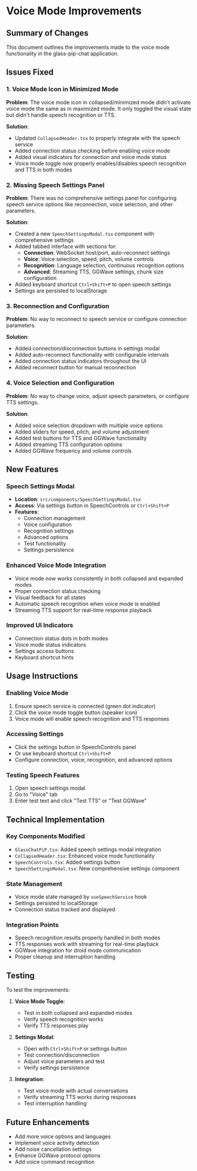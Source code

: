 # Voice Mode Improvements

## Summary of Changes

This document outlines the improvements made to the voice mode functionality in the glass-pip-chat application.

## Issues Fixed

### 1. Voice Mode Icon in Minimized Mode
**Problem**: The voice mode icon in collapsed/minimized mode didn't activate voice mode the same as in maximized mode. It only toggled the visual state but didn't handle speech recognition or TTS.

**Solution**: 
- Updated `CollapsedHeader.tsx` to properly integrate with the speech service
- Added connection status checking before enabling voice mode
- Added visual indicators for connection and voice mode status
- Voice mode toggle now properly enables/disables speech recognition and TTS in both modes

### 2. Missing Speech Settings Panel
**Problem**: There was no comprehensive settings panel for configuring speech service options like reconnection, voice selection, and other parameters.

**Solution**:
- Created a new `SpeechSettingsModal.tsx` component with comprehensive settings
- Added tabbed interface with sections for:
  - **Connection**: WebSocket host/port, auto-reconnect settings
  - **Voice**: Voice selection, speed, pitch, volume controls
  - **Recognition**: Language selection, continuous recognition options
  - **Advanced**: Streaming TTS, GGWave settings, chunk size configuration
- Added keyboard shortcut `Ctrl+Shift+P` to open speech settings
- Settings are persisted to localStorage

### 3. Reconnection and Configuration
**Problem**: No way to reconnect to speech service or configure connection parameters.

**Solution**:
- Added connection/disconnection buttons in settings modal
- Added auto-reconnect functionality with configurable intervals
- Added connection status indicators throughout the UI
- Added reconnect button for manual reconnection

### 4. Voice Selection and Configuration
**Problem**: No way to change voice, adjust speech parameters, or configure TTS settings.

**Solution**:
- Added voice selection dropdown with multiple voice options
- Added sliders for speed, pitch, and volume adjustment
- Added test buttons for TTS and GGWave functionality
- Added streaming TTS configuration options
- Added GGWave frequency and volume controls

## New Features

### Speech Settings Modal
- **Location**: `src/components/SpeechSettingsModal.tsx`
- **Access**: Via settings button in SpeechControls or `Ctrl+Shift+P`
- **Features**:
  - Connection management
  - Voice configuration
  - Recognition settings
  - Advanced options
  - Test functionality
  - Settings persistence

### Enhanced Voice Mode Integration
- Voice mode now works consistently in both collapsed and expanded modes
- Proper connection status checking
- Visual feedback for all states
- Automatic speech recognition when voice mode is enabled
- Streaming TTS support for real-time response playback

### Improved UI Indicators
- Connection status dots in both modes
- Voice mode status indicators
- Settings access buttons
- Keyboard shortcut hints

## Usage Instructions

### Enabling Voice Mode
1. Ensure speech service is connected (green dot indicator)
2. Click the voice mode toggle button (speaker icon)
3. Voice mode will enable speech recognition and TTS responses

### Accessing Settings
- Click the settings button in SpeechControls panel
- Or use keyboard shortcut `Ctrl+Shift+P`
- Configure connection, voice, recognition, and advanced options

### Testing Speech Features
1. Open speech settings modal
2. Go to "Voice" tab
3. Enter test text and click "Test TTS" or "Test GGWave"

## Technical Implementation

### Key Components Modified
- `GlassChatPiP.tsx`: Added speech settings modal integration
- `CollapsedHeader.tsx`: Enhanced voice mode functionality
- `SpeechControls.tsx`: Added settings button
- `SpeechSettingsModal.tsx`: New comprehensive settings component

### State Management
- Voice mode state managed by `useSpeechService` hook
- Settings persisted to localStorage
- Connection status tracked and displayed

### Integration Points
- Speech recognition results properly handled in both modes
- TTS responses work with streaming for real-time playback
- GGWave integration for droid mode communication
- Proper cleanup and interruption handling

## Testing

To test the improvements:

1. **Voice Mode Toggle**: 
   - Test in both collapsed and expanded modes
   - Verify speech recognition works
   - Verify TTS responses play

2. **Settings Modal**:
   - Open with `Ctrl+Shift+P` or settings button
   - Test connection/disconnection
   - Adjust voice parameters and test
   - Verify settings persistence

3. **Integration**:
   - Test voice mode with actual conversations
   - Verify streaming TTS works during responses
   - Test interruption handling

## Future Enhancements

- Add more voice options and languages
- Implement voice activity detection
- Add noise cancellation settings
- Enhance GGWave protocol options
- Add voice command recognition